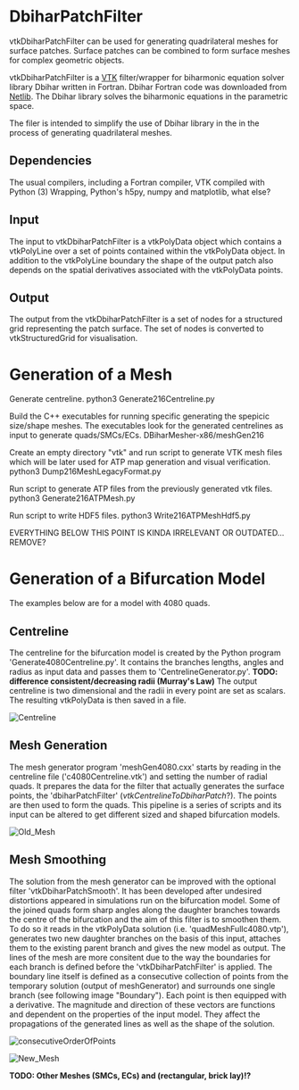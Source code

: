 # DbiharPatchFilter


vtkDbiharPatchFilter can be used for generating quadrilateral meshes for surface patches. Surface patches can be combined to form surface meshes for complex geometric objects.

vtkDbiharPatchFilter is a [VTK](http://vtk.org) filter/wrapper for biharmonic equation solver library Dbihar written in Fortran. Dbihar Fortran code was downloaded from [Netlib](http://www.netlib.org/bihar/index.html). The Dbihar library solves the biharmonic equations in the parametric space.

The filer is intended to simplify the use of Dbihar library in the in the process of generating quadrilateral meshes.

## Dependencies
The usual compilers, including a Fortran compiler, VTK compiled with Python (3) Wrapping, Python's h5py, numpy and matplotlib, what else?

## Input

The input to vtkDbiharPatchFilter is a vtkPolyData object which contains a vtkPolyLine over a set of points contained within the vtkPolyData object. In addition to the vtkPolyLine boundary the shape of the output patch also depends on the spatial derivatives associated with the vtkPolyData points.

## Output

The output from the vtkDbiharPatchFilter is a set of nodes for a structured grid representing the patch surface. The set of nodes is converted to vtkStructuredGrid for visualisation.

# Generation of a Mesh

Generate centreline.
python3 Generate216Centreline.py

Build the C++ executables for running specific generating the spepicic size/shape meshes. The executables look for the generated centrelines as input to generate quads/SMCs/ECs.
DBiharMesher-x86/meshGen216

Create an empty directory "vtk" and run script to generate VTK mesh files which will be later used for ATP map generation and visual verification.
python3 Dump216MeshLegacyFormat.py

Run script to generate ATP files from the previously generated vtk files.
python3 Generate216ATPMesh.py

Run script to write HDF5 files.
python3 Write216ATPMeshHdf5.py

EVERYTHING BELOW THIS POINT IS KINDA IRRELEVANT OR OUTDATED... REMOVE?

# Generation of a Bifurcation Model

The examples below are for a model with 4080 quads.

## Centreline

The centreline for the bifurcation model is created by the Python program 'Generate4080Centreline.py'. It contains the branches lengths, angles and radius as input data and passes them to 'CentrelineGenerator.py'. **TODO: difference consistent/decreasing radii (Murray's Law)** The output centreline is two dimensional and the radii in every point are set as scalars. The resulting vtkPolyData is then saved in a file.
 
![Centreline](https://raw.github.com/bluefern/dbiharmesher/master/doc/images/centreline_4080.png "Centreline")
 
## Mesh Generation

The mesh generator program 'meshGen4080.cxx' starts by reading in the centreline file ('c4080Centreline.vtk') and setting the number of radial quads. It prepares the data for the filter that actually generates the surface points, the 'dbiharPatchFilter' (*vtkCentrelineToDbiharPatch*?). The points are then used to form the quads.
This pipeline is a series of scripts and its input can be altered to get different sized and shaped bifurcation models. 

![Old_Mesh](https://raw.github.com/bluefern/dbiharmesher/master/doc/images/old_Mesh.png "Example for a first solution mesh")


## Mesh Smoothing

The solution from the mesh generator can be improved with the optional filter 'vtkDbiharPatchSmooth'. It has been developed after undesired distortions appeared in simulations run on the bifurcation model. Some of the joined quads form sharp angles along the daughter branches towards the centre of the bifurcation and the aim of this filter is to smoothen them. To do so it reads in the vtkPolyData solution (i.e. 'quadMeshFullc4080.vtp'), generates two new daughter branches on the basis of this input, attaches them to the existing parent branch and gives the new model as output. The lines of the mesh are more consitent due to the way the boundaries for each branch is defined before the 'vtkDbiharPatchFilter' is applied. The boundary line itself is defined as a consecutive collection of points from the temporary solution (output of meshGenerator) and surrounds one single branch (see following image "Boundary"). Each point is then equipped with a derivative. The magnitude and direction of these vectors are functions and dependent on the properties of the input model. They affect the propagations of the generated lines as well as the shape of the solution. 

![consecutiveOrderOfPoints](https://raw.github.com/bluefern/dbiharmesher/master/doc/images/boundaryWithDerivatives_numbered.png "Boundary")

![New_Mesh](https://raw.github.com/bluefern/dbiharmesher/master/doc/images/new_Mesh.png "Example for improved mesh")

**TODO: Other Meshes (SMCs, ECs) and (rectangular, brick lay)!?**
